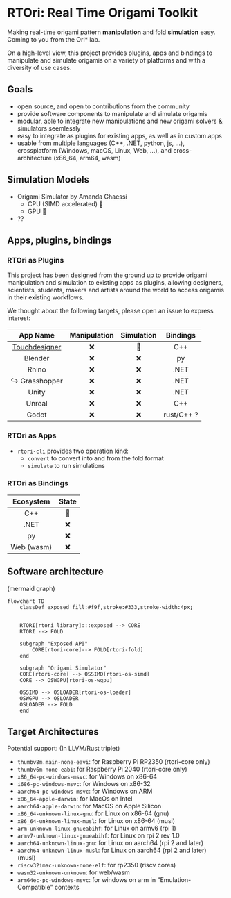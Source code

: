 # RTOri: Real Time Origami Toolkit

Making real-time origami pattern **manipulation** and fold **simulation** easy. Coming to you from the Ori* lab.

On a high-level view, this project provides plugins, apps and bindings to manipulate and simulate origamis on a variety of platforms  and with a diversity of use cases. 

## Goals

- open source, and open to contributions from the community
- provide software components to manipulate and simulate origamis
- modular, able to integrate new manipulations and new origami solvers & simulators seemlessly
- easy to integrate as plugins for existing apps, as well as in custom apps
- usable from multiple languages (C++, .NET, python, js, ...), crossplatform (Windows, macOS, Linux, Web, ...), and cross-architecture (x86_64, arm64, wasm)

## Simulation Models

- Origami Simulator by Amanda Ghaessi
    - CPU (SIMD accelerated) 🚧
    - GPU 🚧
- ??

## Apps, plugins, bindings

### RTOri as Plugins

This project has been designed from the ground up to provide origami manipulation and simulation to existing apps as plugins, allowing designers, scientists, students, makers and artists around the world to access origamis in their existing workflows.

We thought about the following targets, please open an issue to express interest:

| App Name          | Manipulation | Simulation | Bindings |
|:-----------------:|:------------:|:----------:|:--------:|
| [Touchdesigner](https://derivative.ca/UserGuide/TouchDesigner) | ❌ | 🚧 | C++ |
| Blender           | ❌ | ❌ | py |
| Rhino             | ❌ | ❌ | .NET |
| ↪ Grasshopper     | ❌ | ❌ | .NET |
| Unity             | ❌ | ❌ | .NET |
| Unreal            | ❌ | ❌ | C++  |
| Godot             | ❌ | ❌ | rust/C++ ? |

### RTOri as Apps

- `rtori-cli` provides two operation kind:
    - `convert` to convert into and from the fold format
    - `simulate` to run simulations

### RTOri as Bindings

| Ecosystem   | State |
|:-----------:|:--:|
| C++         | 🚧 |
| .NET        | ❌ |
| py          | ❌ | 
| Web (wasm)  | ❌ |

## Software architecture
(mermaid graph)
```mermaid
flowchart TD
    classDef exposed fill:#f9f,stroke:#333,stroke-width:4px;


    RTORI[rtori library]:::exposed --> CORE
    RTORI --> FOLD

    subgraph "Exposed API"
        CORE[rtori-core]--> FOLD[rtori-fold]
    end

    subgraph "Origami Simulator"
    CORE[rtori-core] --> OSSIMD[rtori-os-simd]
    CORE --> OSWGPU[rtori-os-wgpu]

    OSSIMD --> OSLOADER[rtori-os-loader]
    OSWGPU --> OSLOADER
    OSLOADER --> FOLD
    end
```

## Target Architectures

Potential support: (In LLVM/Rust triplet)

- `thumbv8m.main-none-eavi`: for Raspberry Pi RP2350 (rtori-core only)
- `thumbv6m-none-eabi`: for Raspberry Pi 2040 (rtori-core only)
- `x86_64-pc-windows-msvc`: for Windows on x86-64
- `i686-pc-windows-msvc`: for Windows on x86-32
- `aarch64-pc-windows-msvc`: for Windows on ARM
- `x86_64-apple-darwin`: for MacOs on Intel
- `aarch64-apple-darwin`: for MacOS on Apple Silicon
- `x86_64-unknown-linux-gnu`: for Linux on x86-64 (gnu)
- `x86_64-unknown-linux-musl`: for Linux on x86-64 (musl)
- `arm-unknown-linux-gnueabihf`: for Linux on armv6 (rpi 1)
- `armv7-unknown-linux-gnueabihf`: for Linux on rpi 2 rev 1.0
- `aarch64-unknown-linux-gnu`: for Linux on aarch64 (rpi 2 and later)
- `aarch64-unknown-linux-musl`: for Linux on aarch64 (rpi 2 and later) (musl)
- `riscv32imac-unknown-none-elf`: for rp2350 (riscv cores)
- `wasm32-unknown-unknown`: for web/wasm
- `arm64ec-pc-windows-msvc`: for windows on arm in "Emulation-Compatible" contexts